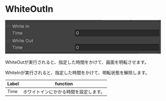 
# WhiteOutIn
![WhiteOutIn](img/WhiteOutIn.jpg)

WhiteOutが実行されると、指定した時間をかけて、画面を明転させます。

WhiteInが実行されると、指定した時間をかけて、明転状態を解除します。

|  Label |  function  |
| ----   | ---- |
| Time | ホワイトインにかかる時間を設定します。 |
